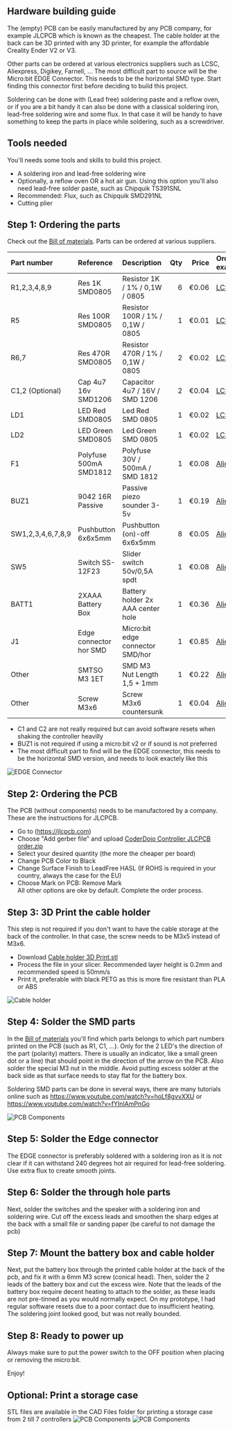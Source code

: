 ## Hardware building guide
The (empty) PCB can be easily manufactured by any PCB company, for example JLCPCB which is known as the cheapest. The cable holder at the back can be 3D printed with any 3D printer, for example the affordable Creality Ender V2 or V3.

Other parts can be ordered at various electronics suppliers such as LCSC, Aliexpress, Digikey, Farnell, ... The most difficult part to source will be the Micro:bit EDGE Connector. This needs to be the horizontal SMD type. Start finding this connector first before deciding to build this project.

Soldering can be done with (Lead free) soldering paste and a reflow oven, or if you are a bit handy it can also be done with a classical soldering iron, lead-free soldering wire and some flux. In that case it will be handy to have something to keep the parts in place while soldering, such as a screwdriver.

## Tools needed

You'll needs some tools and skills to build this project.
- A soldering iron and lead-free soldering wire
- Optionally, a reflow oven OR a hot air gun. Using this option you'll also need lead-free solder paste, such as Chipquik TS391SNL
- Recommended: Flux, such as Chipquik SMD291NL
- Cutting plier

## Step 1: Ordering the parts
Check out the [Bill of materials](https://github.com/jimd80/pxt-coderdojo-controller/blob/main/hardware/Bom.ods?raw=true). Parts can be ordered at various suppliers.

Part number      |Reference	            |Description                      |Qty|Price|Order link example|
:----------------|:---------------------|:--------------------------------|--:|----:|:-----------------|
R1,2,3,4,8,9     |Res 1K SMD0805        |Resistor 1K / 1% / 0,1W / 0805   |  6|€0.06|[LCSC](https://www.lcsc.com/product-detail/Chip-Resistor-Surface-Mount_YAGEO-RC0805FR-071KL_C95781.html)|
R5               |Res 100R SMD0805      |Resistor 100R / 1% / 0,1W / 0805 |  1|€0.01|[LCSC](https://www.lcsc.com/product-detail/Chip-Resistor-Surface-Mount_YAGEO-RC0805FR-07100RL_C105577.html)|
R6,7             |Res 470R SMD0805      |Resistor 470R / 1% / 0,1W / 0805 |  2|€0.02|[LCSC](https://www.lcsc.com/product-detail/Chip-Resistor-Surface-Mount_YAGEO-RC0805FR-07470RL_C114564.html)|
C1,2 (Optional)  |Cap 4u7 16v SMD1206   |Capacitor 4u7 / 16V / SMD 1206   |  2|€0.04|[LCSC](https://www.lcsc.com/product-detail/Multilayer-Ceramic-Capacitors-MLCC-SMD-SMT_Samsung-Electro-Mechanics-CL31B475KBHNNNE_C51205.html)|
LD1              |LED Red SMD0805       |Led Red SMD 0805                 |  1|€0.02|[LCSC](https://www.lcsc.com/product-detail/LED-Indication-Discrete_XINGLIGHT-XL-2012SURC_C965812.html)|
LD2              |LED Green SMD0805     |Led Green SMD 0805               |  1|€0.02|[LCSC](https://www.lcsc.com/product-detail/LED-Indication-Discrete_XINGLIGHT-XL-2012UGC_C965815.html)|
F1               |Polyfuse 500mA SMD1812|Polyfuse 30V / 500mA / SMD 1812  |  1|€0.08|[Aliexpress](https://www.aliexpress.com/item/1005006431435556.html)|
BUZ1             |9042 16R Passive      |Passive piezo sounder 3-5v       |  1|€0.19|[Aliexpress](https://www.aliexpress.com/item/1005006230919996.html)|
SW1,2,3,4,6,7,8,9|Pushbutton 6x6x5mm    |Pushbutton (on)-off 6x6x5mm      |  8|€0.05|[Aliexpress](https://www.aliexpress.com/item/1005001897291190.html)|
SW5              |Switch SS-12F23       |Slider switch 50v/0,5A spdt      |  1|€0.08|[Aliexpress](https://www.aliexpress.com/item/1005004508647910.html)|
BATT1            |2XAAA Battery Box     |Battery holder 2x AAA center hole|  1|€0.36|[Aliexpress](https://www.aliexpress.com/item/1005006274732583.html)|
J1               |Edge connector hor SMD|Micro:bit edge connector SMD/hor |  1|€0.85|[Aliexpress](https://www.aliexpress.com/item/1005006206948907.html)|
Other            |SMTSO M3 1ET          |SMD M3 Nut Length 1,5 + 1mm      |  1|€0.22|[Aliexpress](https://www.aliexpress.com/item/1005007226371037.html)|
Other            |Screw M3x6            |Screw M3x6 countersunk           |  1|€0.04|[Aliexpress](https://www.aliexpress.com/item/4000983507018.html)|

- C1 and C2 are not really required but can avoid software resets when shaking the controller heavilly
- BUZ1 is not required if using a micro:bit v2 or if sound is not preferred
- The most difficult part to find will be the EDGE connector, this needs to be the horizontal SMD version, and needs to look exactely like this

![EDGE Connector](https://github.com/jimd80/pxt-coderdojo-controller/blob/main/images/Edge%20connector%20SMD%20horizontal.jpg?raw=true)

## Step 2: Ordering the PCB
The PCB (without components) needs to be manufactored by a company. These are the instructions for JLCPCB.
- Go to (https://jlcpcb.com)
- Choose "Add gerber file" and upload [CoderDojo Controller JLCPCB order.zip](https://github.com/jimd80/pxt-coderdojo-controller/blob/main/hardware/CoderDojo%20Controller%20JLCPCB%20order.zip?raw=true)
- Select your desired quantity (the more the cheaper per board)
- Change PCB Color to Black
- Change Surface Finish to LeadFree HASL (If ROHS is required in your country, always the case for the EU)
- Choose Mark on PCB: Remove Mark  
All other options are oke by default. Complete the order process.

## Step 3: 3D Print the cable holder
This step is not required if you don't want to have the cable storage at the back of the controller. In that case, the screw needs to be M3x5 instead of M3x6.
- Download [Cable holder 3D Print.stl](https://github.com/jimd80/pxt-coderdojo-controller/blob/main/hardware/CAD%20Files/Cable%20holder%203D%20Print.stl?raw=true)
- Process the file in your slicer. Recommended layer height is 0.2mm and recommended speed is 50mm/s
- Print it, preferable with black PETG as this is more fire resistant than PLA or ABS

![Cable holder](https://github.com/jimd80/pxt-coderdojo-controller/blob/main/hardware/CAD%20Images/Cable%20holder%203D%20Print.png?raw=true)

## Step 4: Solder the SMD parts
In the [Bill of materials](https://github.com/jimd80/pxt-coderdojo-controller/blob/main/hardware/Bom.ods?raw=true) you'll find which parts belongs to which part numbers printed on the PCB (such as R1, C1, ...). Only for the 2 LED's the direction of the part (polarity) matters. There is usually an indicator, like a small green dot or a line) that should point in the direction of the arrow on the PCB.
Also solder the special M3 nut in the middle. Avoid putting excess solder at the back side as that surface needs to stay flat for the battery box.

Soldering SMD parts can be done in several ways, there are many tutorials online such as https://www.youtube.com/watch?v=hoLf8gvvXXU or https://www.youtube.com/watch?v=fYInlAmPnGo

![PCB Components](https://github.com/jimd80/pxt-coderdojo-controller/blob/main/hardware/CAD%20Images/PCB%202D.png?raw=true)

## Step 5: Solder the Edge connector
The EDGE connector is preferably soldered with a soldering iron as it is not clear if it can withstand 240 degrees hot air required for lead-free soldering. Use extra flux to create smooth joints.

## Step 6: Solder the through hole parts
Next, solder the switches and the speaker with a soldering iron and soldering wire. Cut off the excess leads and smoothen the sharp edges at the back with a small file or sanding paper (be careful to not damage the pcb)

## Step 7: Mount the battery box and cable holder
Next, put the battery box through the printed cable holder at the back of the pcb, and fix it with a 6mm M3 screw (conical head). Then, solder the 2 leads of the battery box and cut the excess wire. Note that the leads of the battery box require decent heating to attach to the solder, as these leads are not pre-tinned as you would normally expect. On my prototype, I had regular software resets due to a poor contact due to insufficient heating. The soldering joint looked good, but was not really bounded.

## Step 8: Ready to power up
Always make sure to put the power switch to the OFF position when placing or removing the micro:bit.

Enjoy!

## Optional: Print a storage case
STL files are available in the CAD Files folder for printing a storage case from 2 till 7 controllers
![PCB Components](https://github.com/jimd80/pxt-coderdojo-controller/blob/main/hardware/CAD%20Images/Case%203D%20Print.png?raw=true)
![PCB Components](https://github.com/jimd80/pxt-coderdojo-controller/blob/main/images/Case%202.jpg?raw=true)
